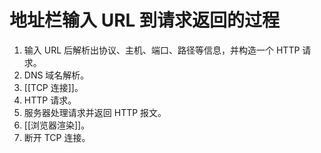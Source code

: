 # 地址栏输入 URL 到请求返回的过程

1. 输入 URL 后解析出协议、主机、端口、路径等信息，并构造一个 HTTP 请求。
2. DNS 域名解析。
3. [[TCP 连接]]。
4. HTTP 请求。
5. 服务器处理请求并返回 HTTP 报文。
6. [[浏览器渲染]]。
7. 断开 TCP 连接。